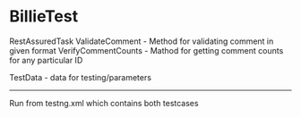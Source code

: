 # BillieTest
RestAssuredTask
ValidateComment - Method for validating comment in given format
VerifyCommentCounts - Mathod for getting comment counts for any particular ID

TestData - data for testing/parameters

************************************************
Run from testng.xml which contains both testcases
